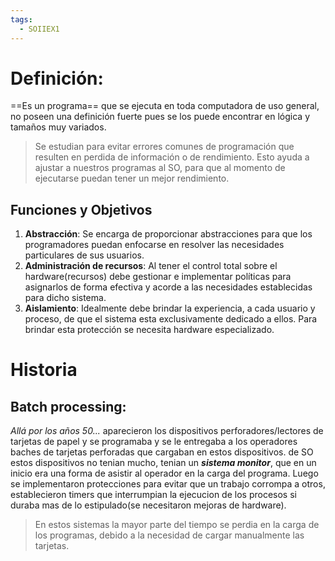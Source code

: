 ```yaml
---
tags:
  - SOIIEX1
---
```


# Definición:
==Es un programa== que se ejecuta en toda computadora de uso general, no poseen una definición fuerte pues se los puede encontrar en lógica y tamaños muy variados. 
> Se estudian para evitar errores comunes de programación que resulten en perdida de información o de rendimiento. Esto ayuda a ajustar a nuestros programas al SO, para que al momento de ejecutarse puedan tener un mejor rendimiento.

## Funciones y Objetivos
1. **Abstracción**: Se encarga de proporcionar abstracciones para que los programadores puedan enfocarse en resolver las necesidades particulares de sus usuarios.
2. **Administración de recursos**: Al tener el control total sobre el hardware(recursos) debe gestionar e implementar políticas para asignarlos de forma efectiva y acorde a las necesidades establecidas para dicho sistema.
3. **Aislamiento**: Idealmente debe brindar la experiencia, a cada usuario y proceso, de que el sistema esta exclusivamente dedicado a ellos. Para brindar esta protección se necesita hardware especializado. 

# Historia 

## Batch processing:

*Allá por los años 50...* aparecieron los dispositivos perforadores/lectores de tarjetas de papel y se programaba y se le entregaba a los operadores baches de tarjetas perforadas que cargaban en estos dispositivos.
de SO estos dispositivos no tenian mucho, tenian un ***sistema monitor***, que en un inicio era una forma de asistir al operador en la carga del programa. Luego se implementaron protecciones para evitar que un trabajo corrompa a otros, establecieron timers que interrumpian la ejecucion de los procesos si duraba mas de lo estipulado(se necesitaron mejoras de hardware).

> En estos sistemas la mayor parte del tiempo se perdia en la carga de los programas, debido a la necesidad de cargar manualmente las tarjetas.





